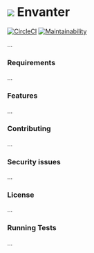 # ![](https://user-images.githubusercontent.com/12038074/37149034-936ceddc-22dd-11e8-9502-7a02346c9df1.png) Envanter

[![CircleCI](https://circleci.com/gh/esglm/envanter.svg?style=shield)](https://circleci.com/gh/esglm/envanter)
[![Maintainability](https://api.codeclimate.com/v1/badges/8a0017579591917d08c2/maintainability)](https://codeclimate.com/github/2b6e05c7/envanter/maintainability)


...

### Requirements

...

### Features

...

### Contributing

...

### Security issues

...

### License

...

### Running Tests

...
